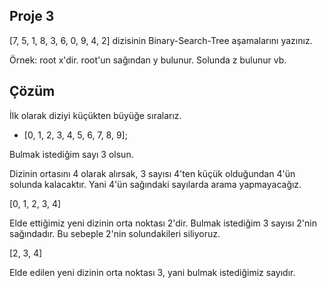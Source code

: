 ## Proje 3
[7, 5, 1, 8, 3, 6, 0, 9, 4, 2] dizisinin Binary-Search-Tree aşamalarını yazınız.

Örnek: root x'dir. root'un sağından y bulunur. Solunda z bulunur vb.

## Çözüm

İlk olarak diziyi küçükten büyüğe sıralarız.

- [0, 1, 2, 3, 4, 5, 6, 7, 8, 9];

Bulmak istediğim sayı 3 olsun.

Dizinin ortasını 4 olarak alırsak, 3 sayısı 4'ten küçük olduğundan 4'ün solunda kalacaktır. Yani 4'ün sağındaki sayılarda arama yapmayacağız.

[0, 1, 2, 3, 4]

Elde ettiğimiz yeni dizinin orta noktası 2'dir. Bulmak istediğim 3 sayısı 2'nin sağındadır. Bu sebeple 2'nin solundakileri siliyoruz.

[2, 3, 4]

Elde edilen yeni dizinin orta noktası 3, yani bulmak istediğimiz sayıdır.



